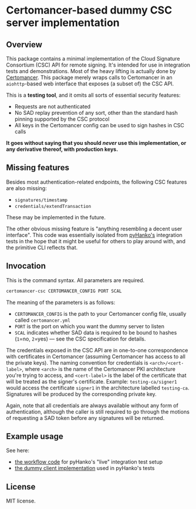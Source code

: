 # Certomancer-based dummy CSC server implementation

## Overview

This package contains a minimal implementation of the Cloud Signature
Consortium (CSC) API for remote signing. It's intended for use in
integration tests and demonstrations.
Most of the heavy lifting is actually done by
[Certomancer](https://github.com/MatthiasValvekens/certomancer). This package
merely wraps calls to Certomancer in an `aiohttp`-based web interface that
exposes (a subset of) the CSC API.

This is a **testing tool**, and it omits all sorts of essential security features:

 - Requests are not authenticated
 - No SAD replay prevention of any sort, other than the standard hash pinning
   supported by the CSC protocol
 - All keys in the Certomancer config can be used to sign hashes in CSC calls

**It goes without saying that you should _never_ use this implementation, or any
derivative thereof, with production keys.**


## Missing features

Besides most authentication-related endpoints, the following CSC features are also missing:

 - `signatures/timestamp`
 - `credentials/extendTransaction`

These may be implemented in the future.

The other obvious missing feature is "anything resembling a decent user interface".
This code was essentially isolated from
[pyHanko's](https://github.com/MatthiasValvekens/pyHanko) integration tests in the hope that
it might be useful for others to play around with, and the primitive CLI reflects that.


## Invocation

This is the command syntax. All parameters are required.

```bash
certomancer-csc CERTOMANCER_CONFIG PORT SCAL
```

The meaning of the parameters is as follows:

 - `CERTOMANCER_CONFIG` is the path to your Certomancer config file, usually called
   `certomancer.yml`
 - `PORT` is the port on which you want the dummy server to listen
 - `SCAL` indicates whether SAD data is required to be bound to hashes
   (`1`=no, `2`=yes) &mdash; see the CSC specification for details.
 
The credentials exposed in the CSC API are in one-to-one correspondence with
certificates in Certomancer (assuming Certomancer has access to all the private keys).
The naming convention for credentials is `<arch>/<cert-label>`, where `<arch>` is the
name of the Certomancer PKI architecture you're trying to access, and `<cert-label>`
is the label of the certificate that will be treated as the signer's certificate.
Example: `testing-ca/signer1` would access the certificate `signer1` in the
architecture labelled `testing-ca`. Signatures will be produced by the corresponding
private key.

Again, note that all credentials are always available without any form of authentication,
although the caller is still required to go through the motions of requesting a SAD token
before any signatures will be returned.

## Example usage

See here:

 - [the workflow code](https://github.com/MatthiasValvekens/pyHanko/blob/master/.github/workflows/live-integration-tests.yml)
   for pyHanko's "live" integration test setup
 - [the dummy client implementation](https://github.com/MatthiasValvekens/pyHanko/blob/master/pyhanko_tests/csc_utils/csc_dummy_client.py)
   used in pyHanko's tests

## License

MIT license.